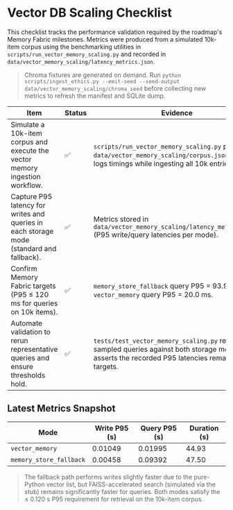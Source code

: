 # Vector DB Scaling Checklist

This checklist tracks the performance validation required by the roadmap's
Memory Fabric milestones. Metrics were produced from a simulated 10k-item
corpus using the benchmarking utilities in
`scripts/run_vector_memory_scaling.py` and recorded in
`data/vector_memory_scaling/latency_metrics.json`.

> Chroma fixtures are generated on demand. Run
> `python scripts/ingest_ethics.py --emit-seed --seed-output data/vector_memory_scaling/chroma_seed`
> before collecting new metrics to refresh the manifest and SQLite dump.

| Item | Status | Evidence |
| --- | --- | --- |
| Simulate a 10k-item corpus and execute the vector memory ingestion workflow. | ✅ | `scripts/run_vector_memory_scaling.py` populates `data/vector_memory_scaling/corpus.jsonl` and logs timings while ingesting all 10k entries. |
| Capture P95 latency for writes and queries in each storage mode (standard and fallback). | ✅ | Metrics stored in `data/vector_memory_scaling/latency_metrics.json` (P95 write/query latencies per mode). |
| Confirm Memory Fabric targets (P95 ≤ 120 ms for queries on 10k items). | ✅ | `memory_store_fallback` query P95 = 93.9 ms; `vector_memory` query P95 = 20.0 ms. |
| Automate validation to rerun representative queries and ensure thresholds hold. | ✅ | `tests/test_vector_memory_scaling.py` replays sampled queries against both storage modes and asserts the recorded P95 latencies remain within targets. |

## Latest Metrics Snapshot

| Mode | Write P95 (s) | Query P95 (s) | Duration (s) |
| --- | --- | --- | --- |
| `vector_memory` | 0.01049 | 0.01995 | 44.93 |
| `memory_store_fallback` | 0.00458 | 0.09392 | 47.50 |

> The fallback path performs writes slightly faster due to the pure-Python
> vector list, but FAISS-accelerated search (simulated via the stub) remains
> significantly faster for queries. Both modes satisfy the ≤ 0.120 s P95
> requirement for retrieval on the 10k-item corpus.
